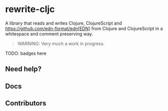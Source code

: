 # rewrite-cljc

A library that reads and writes Clojure, ClojureScript and https://github.com/edn-format/edn[EDN] from Clojure and ClojureScript in a whitespace and comment preserving way.

>
> WARNING: Very much a work in progress.
>

TODO: badges here

## Need help?

## Docs

## Contributors
